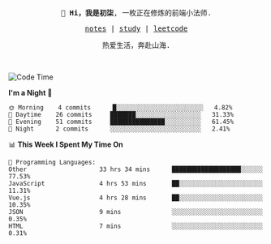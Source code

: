 <p align="center">
  <samp>
    <span><strong>👋 Hi，我是初柒</strong>,</span>
    <span>一枚正在修炼的前端小法师.</span>
  </samp>
</p>

<p align="center">
  <samp>
    <a href="https://www.wolai.com/dec-seven/wyPFvMTwAcD9muc6RMfThB">notes</a> |
    <a href="https://github.com/dec-seven/fe-study">study</a> |
    <a href="https://leetcode.cn/u/dec-seven/">leetcode</a>
  </samp>
</p>
<p align="center">
  <samp>
    <span>热爱生活，奔赴山海.</span>
  </samp>
</p>
<br>

<!--START_SECTION:waka-->
![Code Time](http://img.shields.io/badge/Code%20Time-449%20hrs%2044%20mins-blue)

**I'm a Night 🦉** 

```text
🌞 Morning    4 commits      █░░░░░░░░░░░░░░░░░░░░░░░░   4.82% 
🌆 Daytime    26 commits     ███████░░░░░░░░░░░░░░░░░░   31.33% 
🌃 Evening    51 commits     ███████████████░░░░░░░░░░   61.45% 
🌙 Night      2 commits      ░░░░░░░░░░░░░░░░░░░░░░░░░   2.41%

```


📊 **This Week I Spent My Time On** 

```text
💬 Programming Languages: 
Other                    33 hrs 34 mins      ███████████████████░░░░░░   77.53% 
JavaScript               4 hrs 53 mins       ██░░░░░░░░░░░░░░░░░░░░░░░   11.31% 
Vue.js                   4 hrs 28 mins       ██░░░░░░░░░░░░░░░░░░░░░░░   10.35% 
JSON                     9 mins              ░░░░░░░░░░░░░░░░░░░░░░░░░   0.35% 
HTML                     7 mins              ░░░░░░░░░░░░░░░░░░░░░░░░░   0.31%

```


<!--END_SECTION:waka-->

